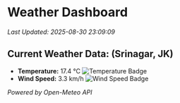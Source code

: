 
# Weather Dashboard

_Last Updated: 2025-08-30 23:09:09_

## Current Weather Data: (Srinagar, JK)
- **Temperature:** 17.4 °C ![Temperature Badge](https://img.shields.io/badge/Temperature-Low%20Temp-blue)
- **Wind Speed:** 3.3 km/h ![Wind Speed Badge](https://img.shields.io/badge/Wind%20Speed-Light%20Wind-blue)

*Powered by Open-Meteo API*
